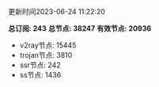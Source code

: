 更新时间2023-06-24 11:22:20

**总订阅: 243**
**总节点: 38247**
**有效节点: 20936**
- v2ray节点: 15445
- trojan节点: 3810
- ssr节点: 242
- ss节点: 1436
